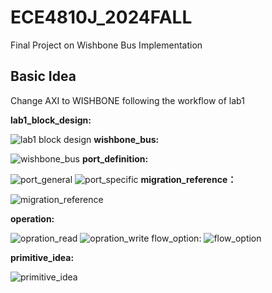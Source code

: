 # ECE4810J_2024FALL
Final Project on Wishbone Bus Implementation

## Basic Idea
Change AXI to WISHBONE following the workflow of lab1

__lab1_block_design:__

![lab1 block design](lab1_related_info/img/lab1_block_design.png)
__wishbone_bus:__

![wishbone_bus](lab1_related_info/img/wishbone_bus.png)
__port_definition:__

![port_general](lab1_related_info/img/port_general.png)
![port_specific](lab1_related_info/img/port_specific.png)
__migration_reference：__

![migration_reference](lab1_related_info/img/migration_reference.png)

__operation:__

![opration_read](lab1_related_info/img/opration_read.png)
![opration_write](lab1_related_info/img/opration_write.png)
flow_option:
![flow_option](lab1_related_info/img/flow_option.png)

__primitive_idea:__

![primitive_idea](lab1_related_info/img/primitive_idea.jpg)
